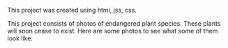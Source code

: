 This project was created using html, jss, css.

This project consists of photos of endangered plant species. These plants will soon cease to exist.
Here are some photos to see what some of them look like.
